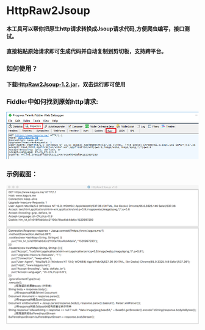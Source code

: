 # HttpRaw2Jsoup

#### 本工具可以帮你把原生http请求转换成Jsoup请求代码,方便爬虫编写，接口测试。
#### 直接粘贴原始请求即可生成代码并自动复制到剪切板，支持跨平台。
### 如何使用？
#### 下载[HttpRaw2Jsoup-1.2.jar](https://github.com/KingFalse/HttpRaw2Jsoup/releases/download/v1.2/HttpRaw2Jsoup-1.2.jar)，双击运行即可使用
### Fiddler中如何找到原始http请求:
![](screenshots/2.png)
### 示例截图：
![](screenshots/1.png)
